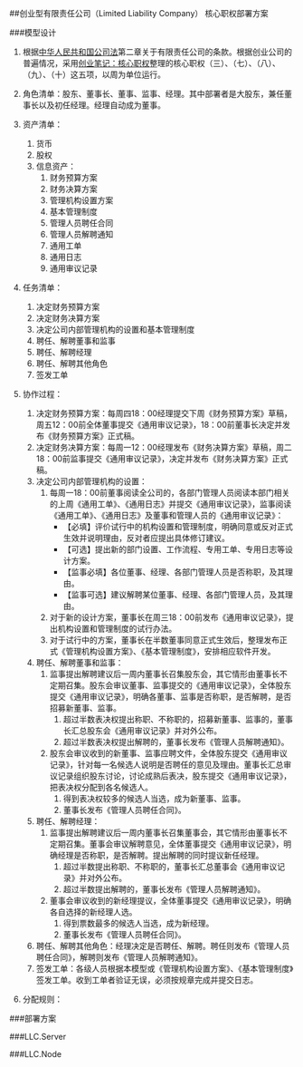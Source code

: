 ##创业型有限责任公司（Limited Liability Company）
核心职权部署方案

###模型设计
1. 根据[中华人民共和国公司法](http://www.saic.gov.cn/zcfg/fl/xxb/201402/t20140227_142232.html)第二章关于有限责任公司的条款。根据创业公司的普遍情况，采用[创业笔记：核心职权](http://blog.sina.com.cn/s/blog_591ac3040102v67u.html)整理的核心职权（三）、（七）、（八）、（九）、（十）这五项，以周为单位运行。
2. 角色清单：股东、董事长、董事、监事、经理。其中部署者是大股东，兼任董事长以及初任经理。经理自动成为董事。
3. 资产清单：
	1. 货币
	2. 股权
	3. 信息资产：
		1. 财务预算方案
		2. 财务决算方案
		3. 管理机构设置方案
		4. 基本管理制度
		5. 管理人员聘任合同
		6. 管理人员解聘通知
		7. 通用工单
		8. 通用日志
		9. 通用审议记录
4. 任务清单：
	1. 决定财务预算方案
	2. 决定财务决算方案
	3. 决定公司内部管理机构的设置和基本管理制度
	4. 聘任、解聘董事和监事
	5. 聘任、解聘经理
	6. 聘任、解聘其他角色
	7. 签发工单

5. 协作过程：
	1. 决定财务预算方案：每周四18：00经理提交下周《财务预算方案》草稿，周五12：00前全体董事提交《通用审议记录》，18：00前董事长决定并发布《财务预算方案》正式稿。
	2. 决定财务决算方案：每周一12：00经理发布《财务决算方案》草稿，周二18：00前监事提交《通用审议记录》，决定并发布《财务决算方案》正式稿。
	3. 决定公司内部管理机构的设置：
		1. 每周一18：00前董事阅读全公司的，各部门管理人员阅读本部门相关的上周《通用工单》、《通用日志》并提交《通用审议记录》，监事阅读《通用工单》、《通用日志》及董事和管理人员的《通用审议记录》：
			- 【必填】评价试行中的机构设置和管理制度，明确同意或反对正式生效并说明理由，反对者应提出具体修订建议。
			- 【可选】提出新的部门设置、工作流程、专用工单、专用日志等设计方案。
			- 【监事必填】各位董事、经理、各部门管理人员是否称职，及其理由。
			- 【监事可选】建议解聘某位董事、经理、各部门管理人员，及其理由。
		2. 对于新的设计方案，董事长在周三18：00前发布《通用审议记录》，提出机构设置和管理制度的试行办法。
		3. 对于试行中的方案，董事长在半数董事同意正式生效后，整理发布正式《管理机构设置方案》、《基本管理制度》，安排相应软件开发。
	4. 聘任、解聘董事和监事：
		1. 监事提出解聘建议后一周内董事长召集股东会，其它情形由董事长不定期召集。股东会审议董事、监事提交的《通用审议记录》，全体股东提交《通用审议记录》，明确各董事、监事是否称职，是否解聘，是否招募新董事、监事。
			1. 超过半数表决权提出称职、不称职的，招募新董事、监事的，董事长汇总股东会《通用审议记录》并对外公布。
			2. 超过半数表决权提出解聘的，董事长发布《管理人员解聘通知》。
		2. 股东会审议收到的新董事、监事应聘文件，全体股东提交《通用审议记录》，针对每一名候选人说明是否聘任的意见及理由。董事长汇总审议记录组织股东讨论，讨论成熟后表决，股东提交《通用审议记录》，把表决权分配到各名候选人。
			1. 得到表决权较多的候选人当选，成为新董事、监事。
			2. 董事长发布《管理人员聘任合同》。
	5. 聘任、解聘经理：
		1. 监事提出解聘建议后一周内董事长召集董事会，其它情形由董事长不定期召集。董事会审议解聘意见，全体董事提交《通用审议记录》，明确经理是否称职，是否解聘。提出解聘的同时提议新任经理。
			1. 超过半数提出称职、不称职的，董事长汇总董事会《通用审议记录》并对外公布。
			2. 超过半数提出解聘的，董事长发布《管理人员解聘通知》。
		2. 董事会审议收到的新经理提议，全体董事提交《通用审议记录》，明确各自选择的新经理人选。
			1. 得到票数最多的候选人当选，成为新经理。
			2. 董事长发布《管理人员聘任合同》。
	6. 聘任、解聘其他角色：经理决定是否聘任、解聘。聘任则发布《管理人员聘任合同》，解聘则发布《管理人员解聘通知》。
	7. 签发工单：各级人员根据本模型或《管理机构设置方案》、《基本管理制度》签发工单。收到工单者验证无误，必须按规章完成并提交日志。

6. 分配规则：



###部署方案

###LLC.Server


###LLC.Node

